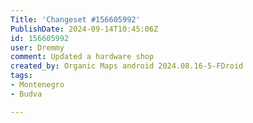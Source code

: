 ```yaml
---
Title: 'Changeset #156605992'
PublishDate: 2024-09-14T10:45:06Z
id: 156605992
user: Dremmy
comment: Updated a hardware shop
created_by: Organic Maps android 2024.08.16-5-FDroid
tags:
- Montenegro
- Budva

---
```

